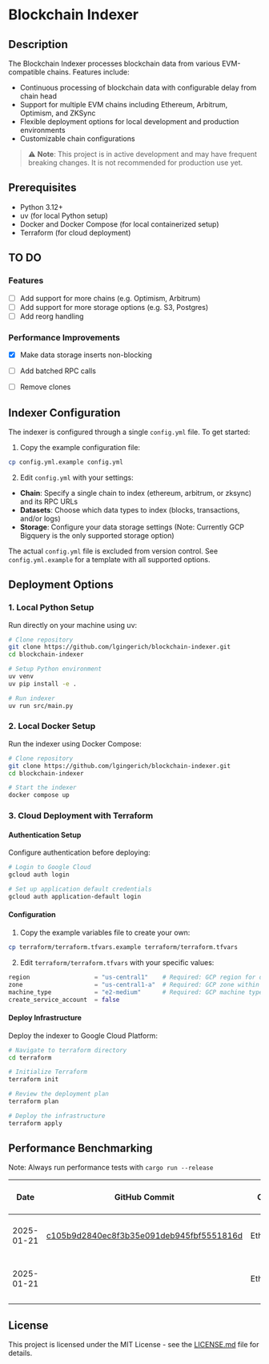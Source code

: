 # Blockchain Indexer

## Description

The Blockchain Indexer processes blockchain data from various EVM-compatible chains.
Features include:
- Continuous processing of blockchain data with configurable delay from chain head
- Support for multiple EVM chains including Ethereum, Arbitrum, Optimism, and ZKSync
- Flexible deployment options for local development and production environments
- Customizable chain configurations

> ⚠️ **Note**: This project is in active development and may have frequent breaking changes. It is not recommended for production use yet.


## Prerequisites
- Python 3.12+
- uv (for local Python setup)
- Docker and Docker Compose (for local containerized setup)
- Terraform (for cloud deployment)


## TO DO

### Features
- [ ] Add support for more chains (e.g. Optimism, Arbitrum)
- [ ] Add support for more storage options (e.g. S3, Postgres)
- [ ] Add reorg handling

### Performance Improvements
- [X] Make data storage inserts non-blocking
- [ ] Add batched RPC calls
- [ ] Remove clones


## Indexer Configuration

The indexer is configured through a single `config.yml` file. To get started:

1. Copy the example configuration file:
```bash
cp config.yml.example config.yml
```

2. Edit `config.yml` with your settings:
- **Chain**: Specify a single chain to index (ethereum, arbitrum, or zksync) and its RPC URLs
- **Datasets**: Choose which data types to index (blocks, transactions, and/or logs)
- **Storage**: Configure your data storage settings (Note: Currently GCP Bigquery is the only supported storage option)

The actual `config.yml` file is excluded from version control. See `config.yml.example` for a template with all supported options.


## Deployment Options

### 1. Local Python Setup
Run directly on your machine using uv:
```bash
# Clone repository
git clone https://github.com/lgingerich/blockchain-indexer.git
cd blockchain-indexer

# Setup Python environment
uv venv
uv pip install -e .

# Run indexer
uv run src/main.py
```

### 2. Local Docker Setup
Run the indexer using Docker Compose:

```bash
# Clone repository
git clone https://github.com/lgingerich/blockchain-indexer.git
cd blockchain-indexer

# Start the indexer
docker compose up
```

### 3. Cloud Deployment with Terraform

#### Authentication Setup
Configure authentication before deploying:

```bash
# Login to Google Cloud
gcloud auth login

# Set up application default credentials
gcloud auth application-default login
```

#### Configuration
1. Copy the example variables file to create your own:
```bash
cp terraform/terraform.tfvars.example terraform/terraform.tfvars
```

2. Edit `terraform/terraform.tfvars` with your specific values:
```terraform
region                  = "us-central1"    # Required: GCP region for deployment
zone                    = "us-central1-a"  # Required: GCP zone within the region
machine_type            = "e2-medium"      # Required: GCP machine type for the VM
create_service_account  = false
```

#### Deploy Infrastructure
Deploy the indexer to Google Cloud Platform:

```bash
# Navigate to terraform directory
cd terraform

# Initialize Terraform
terraform init

# Review the deployment plan
terraform plan

# Deploy the infrastructure
terraform apply
```

## Performance Benchmarking
Note: Always run performance tests with `cargo run --release`

|  Date  | GitHub Commit | Chain | Block Range | RPC | Storage | Total Time (sec) | Blocks/sec | Notes |
|--------|---------------|-------|-------------|-----|---------|------------------|------------|-------|
| 2025-01-21 | [c105b9d2840ec8f3b35e091deb945fbf5551816d](https://github.com/lgingerich/blockchain-indexer/commit/c105b9d2840ec8f3b35e091deb945fbf5551816d) | Ethereum | 10,000,000 - 10,001,000 | DRPC (Free) | BigQuery, 100 Blocks per Insert | 825.37 | 1.21 | |
| 2025-01-21 | | Ethereum | 10,000,000 - 10,001,000 | DRPC (Free) | BigQuery, 100 Blocks per Insert | 385.50 | 2.59 | |
| | | | | | |


## License

This project is licensed under the MIT License - see the [LICENSE.md](LICENSE.md) file for details.
